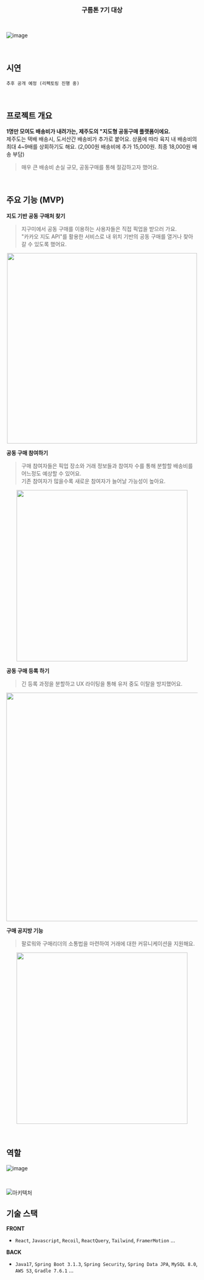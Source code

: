 <br />
<h3 align='center'>구름톤 7기 대상</h3>
<br />

![image](https://github.com/jigume/.github/assets/68184254/ce7cc7cb-656f-49f6-8601-4e043e7bae0d)

<br/>

## 시연
`추후 공개 예정 (리펙토링 진행 중)`

<br/>

## 프로젝트 개요
**1명만 모여도 배송비가 내려가는, 제주도의 "지도형 공동구매 플랫폼이에요.** <br/>
제주도는 택배 배송시, 도서산간 배송비가 추가로 붙어요. 상품에 따라 육지 내 배송비의 최대 4~9배를 상회하기도 해요. (2,000원 배송비에 추가 15,000원. 최종 18,000원 배송 부담) <br/>
> 매우 큰 배송비 손실 규모, 공동구매를 통해 절감하고자 했어요.

<br/>

## 주요 기능 (MVP)

**지도 기반 공동 구매처 찾기**
  
> 지구미에서 공동 구매를 이용하는 사용자들은 직접 픽업을 받으러 가요. <br/>
> "카카오 지도 API"를 활용한 서비스로 내 위치 기반의 공동 구매를 열거나 찾아갈 수 있도록 했어요.
<p align="center">
<img src="https://github.com/jigume/.github/assets/68184254/494f2a41-3b70-4c19-86bd-5ee9ef3a1f68.png" height="500px"> 
</p>

**공동 구매 참여하기**
> 구매 참여자들은 픽업 장소와 거래 정보들과 참여자 수를 통해 분할할 배송비를 어느정도 예상할 수 있어요. <br/>
> 기존 참여자가 많을수록 새로운 참여자가 늘어날 가능성이 높아요.
<p align="center">
<img src="https://github.com/jigume/.github/assets/68184254/6d613202-4e16-4aa4-87a6-8c0fbf8cc9eb.png" height="450px"> 
</p>

**공동 구매 등록 하기**
> 긴 등록 과정을 분할하고 UX 라이팅을 통해 유저 중도 이탈을 방지했어요.
<p align="center">
<img src="https://github.com/jigume/.github/assets/68184254/1f37d968-d2bb-4a48-b9bd-23ce6ec3a187.png" height="600px"> 
</p>

**구매 공지방 기능**
> 팔로워와 구매리더의 소통법을 마련하여 거래에 대한 커뮤니케이션을 지원해요.
<p align="center">
<img src="https://github.com/jigume/.github/assets/68184254/a9a8b1ca-7f1a-4bd6-a05f-c13eaf57cbe9.png" height="450px"> 
</p>

<br/>

## 역할
![image](https://github.com/jigume/.github/assets/68184254/67745c90-ef66-4bc9-8965-4aa9a311779c)

<br/>

![아키텍처](https://github.com/jigume/.github/assets/68184254/6c9dbf95-9bc3-449d-b267-679bf222a722)

## 기술 스택
**FRONT**
- `React`, `Javascript`, `Recoil`, `ReactQuery`, `Tailwind`, `FramerMotion` ...

**BACK**
- `Java17`, `Spring Boot 3.1.3`, `Spring Security`, `Spring Data JPA`, `MySQL 8.0`, `AWS S3`, `Gradle 7.6.1` ...


